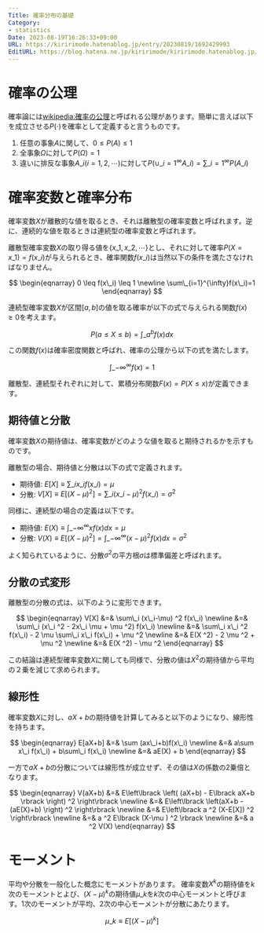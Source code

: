 ```yaml
---
Title: 確率分布の基礎
Category:
- statistics
Date: 2023-08-19T16:26:33+09:00
URL: https://kiririmode.hatenablog.jp/entry/20230819/1692429993
EditURL: https://blog.hatena.ne.jp/kiririmode/kiririmode.hatenablog.jp/atom/entry/820878482959775058
---
```


# 確率の公理

確率論には[wikipedia:確率の公理](コルモゴロフの定理)と呼ばれる公理があります。簡単に言えば以下を成立させる$P(\cdot)$を確率として定義すると言うものです。

1. 任意の事象$A$に関して、$0\leq P(A) \leq 1$
2. 全事象$\Omega$に対して$P(\Omega)=1$
3. 違いに排反な事象$A\_i (i=1,2,\cdots)$に対して$P(\cup\_{i=1}^{\infty} A\_i)=\sum\_{i=1}^{\infty}P(A\_i)$

# 確率変数と確率分布

確率変数$X$が離散的な値を取るとき、それは離散型の確率変数と呼ばれます。逆に、連続的な値を取るときは連続型の確率変数と呼ばれます。

<!-- textlint-disable -->
離散型確率変数$X$の取り得る値を$\lbrace x\_1, x\_2, \cdots \rbrace$とし、それに対して確率$P(X=x\_1)=f(x\_i)$が与えられるとき、確率関数$f(x\_i)$は当然以下の条件を満たさなければなりません。
<!-- textlint-enable -->

$$
\begin{eqnarray}
0 \leq f(x\_i) \leq 1 \newline
\sum\_{i=1}^{\infty}f(x\_i)=1
\end{eqnarray}
$$

連続型確率変数$X$が区間$[a, b]$の値を取る確率が以下の式で与えられる関数$f(x)\geq 0$を考えます。

$$
P(a\leq X \leq b) = \int\_{a}^{b}f(x)dx
$$

この関数$f(x)$は確率密度関数と呼ばれ、確率の公理から以下の式を満たします。

$$
\int\_{-\infty}^{\infty}f(x)=1
$$

離散型、連続型それぞれに対して、累積分布関数$F(x)=P(X\leq x)$が定義できます。

## 期待値と分散

確率変数$X$の期待値は、確率変数がどのような値を取ると期待されるかを示すものです。

離散型の場合、期待値と分散は以下の式で定義されます。

- 期待値: $E[X] \equiv \sum\_{i}x\_i f(x\_i)=\mu$
- 分散: $V[X] \equiv E\lbrack (X - \mu) ^2 \rbrack= \sum\_{i} (x\_i - \mu) ^2 f(x\_i)=\sigma ^2$

同様に、連続型の場合の定義は以下です。

<!-- textlint-disable -->
- 期待値: $E(X) \equiv \int\_{-\infty}^{\infty}xf(x)dx=\mu$
- 分散: $V(X) \equiv E\lbrack (X - \mu) ^2 \rbrack = \int\_{-\infty} ^{\infty} ( x - \mu ) ^2 f(x)dx = \sigma ^2$
<!-- textlint-enable -->

よく知られているように、分散$\sigma ^2$の平方根$\sigma$は標準偏差と呼ばれます。

## 分散の式変形

離散型の分散の式は、以下のように変形できます。

$$
\begin{eqnarray}
V[X] &=& \sum\_i (x\_i-\mu) ^2 f(x\_i) \newline
  &=& \sum\_i (x\_i ^2 - 2x\_i \mu + \mu ^2) f(x\_i) \newline
  &=& \sum\_i x\_i ^2 f(x\_i) - 2 \mu \sum\_i x\_i f(x\_i) + \mu ^2 \newline
  &=& E(X ^2) - 2 \mu ^2 + \mu ^2 \newline
  &=& E(X ^2) - \mu ^2
\end{eqnarray}
$$

この結論は連続型確率変数$X$に関しても同様で、分散の値は$X ^2$の期待値から平均の２乗を減じて求められます。

## 線形性

確率変数$X$に対し、$aX+b$の期待値を計算してみると以下のようになり、線形性を持ちます。

$$
\begin{eqnarray}
E[aX+b] &=& \sum (ax\_i+b)f(x\_i) \newline
  &=& a\sum x\_i f(x\_i) + b\sum\_i f(x\_i) \newline
  &=& aE(X) + b
\end{eqnarray}
$$

一方で$aX+b$の分散については線形性が成立せず、その値は$X$の係数の2乗倍となります。

$$
\begin{eqnarray}
V(aX+b) &=& E\left\lbrack \left( (aX+b) - E\lbrack aX+b \rbrack \right) ^2 \right\rbrack \newline
  &=& E\left\lbrack \left(aX+b - (aE(X)+b) \right) ^2 \right\rbrack \newline
  &=& E\left\lbrack a ^2 (X-E[X]) ^2 \right\rbrack \newline
  &=& a ^2 E\lbrack (X-\mu ) ^2 \rbrack \newline
  &=& a ^2 V(X)
\end{eqnarray}
$$

# モーメント

平均や分散を一般化した概念にモーメントがあります。
確率変数$X ^k$の期待値を$k$次のモーメントとよび、$(X-\mu) ^k$の期待値$\mu\_{k}$を$k$次の中心モーメントと呼びます。1次のモーメントが平均、2次の中心モーメントが分散にあたります。

$$
\mu\_k \equiv E\left\lbrack (X-\mu ) ^k \right\rbrack
$$
